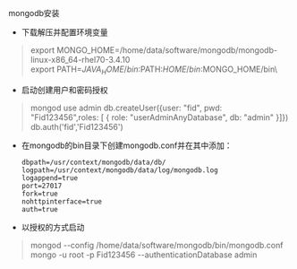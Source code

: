 mongodb安装
- 下载解压并配置环境变量
>export MONGO_HOME=/home/data/software/mongodb/mongodb-linux-x86_64-rhel70-3.4.10\
>export PATH=$JAVA_HOME/bin:$PATH:$HOME/bin:$MONGO_HOME/bin\
- 启动创建用户和密码授权
> mongod
> use admin
> db.createUser({user: "fid", pwd: "Fid123456",roles: [ { role: "userAdminAnyDatabase", db: "admin" }]})
> db.auth('fid','Fid123456')
- 在mongodb的bin目录下创建mongodb.conf并在其中添加：
    ```
    dbpath=/usr/context/mongodb/data/db/  
    logpath=/usr/context/mongodb/data/log/mongodb.log  
    logappend=true  
    port=27017  
    fork=true  
    nohttpinterface=true  
    auth=true 
    ```
- 以授权的方式启动
> mongod --config /home/data/software/mongodb/bin/mongodb.conf
> mongo  -u root -p Fid123456 --authenticationDatabase admin

